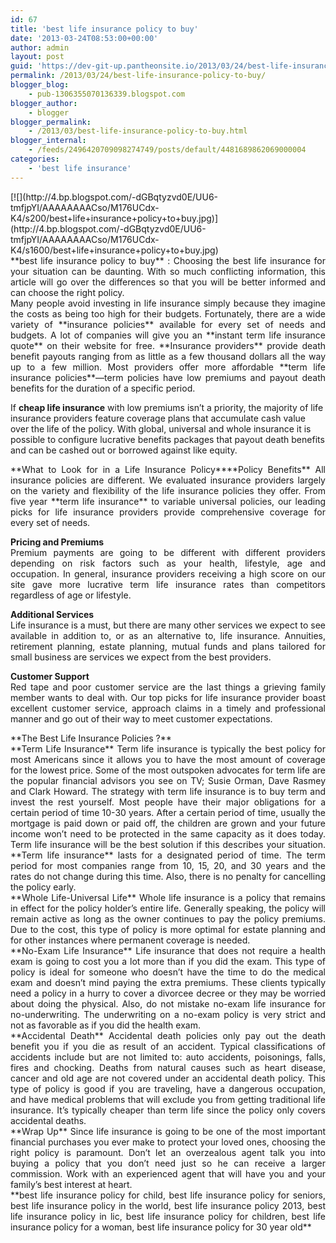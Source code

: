 ```yaml
---
id: 67
title: 'best life insurance policy to buy'
date: '2013-03-24T08:53:00+00:00'
author: admin
layout: post
guid: 'https://dev-git-up.pantheonsite.io/2013/03/24/best-life-insurance-policy-to-buy/'
permalink: /2013/03/24/best-life-insurance-policy-to-buy/
blogger_blog:
    - pub-1306355070136339.blogspot.com
blogger_author:
    - blogger
blogger_permalink:
    - /2013/03/best-life-insurance-policy-to-buy.html
blogger_internal:
    - /feeds/2496420709098274749/posts/default/4481689862069000004
categories:
    - 'best life insurance'
---
```


<div style="clear: both; text-align: justify;">[![](http://4.bp.blogspot.com/-dGBqtyzvd0E/UU6-tmfjpYI/AAAAAAAACso/M176UCdx-K4/s200/best+life+insurance+policy+to+buy.jpg)](http://4.bp.blogspot.com/-dGBqtyzvd0E/UU6-tmfjpYI/AAAAAAAACso/M176UCdx-K4/s1600/best+life+insurance+policy+to+buy.jpg)</div><div style="text-align: justify;">**best life insurance policy to buy** : Choosing the best life insurance for your situation can be daunting. With so much conflicting information, this article will go over the differences so that you will be better informed and can choose the right policy.</div><div style="text-align: justify;"></div><div style="text-align: justify;">Many people avoid investing in life insurance simply because they imagine the costs as being too high for their budgets. Fortunately, there are a wide variety of **insurance policies** available for every set of needs and budgets. A lot of companies will give you an **instant term life insurance quote** on their website for free. **Insurance providers** provide death benefit payouts ranging from as little as a few thousand dollars all the way up to a few million. Most providers offer more affordable **term life insurance policies**—term policies have low premiums and payout death benefits for the duration of a specific period.</div><a name="more"></a>

If **cheap life insurance** with low premiums isn’t a priority, the majority of life insurance providers feature coverage plans that accumulate cash value over the life of the policy. With global, universal and whole insurance it is possible to configure lucrative benefits packages that payout death benefits and can be cashed out or borrowed against like equity.

<div style="text-align: justify;"></div><div style="text-align: justify;">**What to Look for in a Life Insurance Policy****Policy Benefits**  
All insurance policies are different. We evaluated insurance providers largely on the variety and flexibility of the life insurance policies they offer. From five year **term life insurance** to variable universal policies, our leading picks for life insurance providers provide comprehensive coverage for every set of needs.

**Pricing and Premiums**  
Premium payments are going to be different with different providers depending on risk factors such as your health, lifestyle, age and occupation. In general, insurance providers receiving a high score on our site gave more lucrative term life insurance rates than competitors regardless of age or lifestyle.

**Additional Services**  
Life insurance is a must, but there are many other services we expect to see available in addition to, or as an alternative to, life insurance. Annuities, retirement planning, estate planning, mutual funds and plans tailored for small business are services we expect from the best providers.

**Customer Support**  
Red tape and poor customer service are the last things a grieving family member wants to deal with. Our top picks for life insurance provider boast excellent customer service, approach claims in a timely and professional manner and go out of their way to meet customer expectations.

</div><div style="text-align: justify;"></div><div style="text-align: justify;">**The Best Life Insurance Policies ?**</div><div style="text-align: justify;"></div><div style="text-align: justify;">**Term Life Insurance**  
Term life insurance is typically the best policy for most Americans since it allows you to have the most amount of coverage for the lowest price. Some of the most outspoken advocates for term life are the popular financial advisors you see on TV; Susie Orman, Dave Rasmey and Clark Howard. The strategy with term life insurance is to buy term and invest the rest yourself. Most people have their major obligations for a certain period of time 10-30 years. After a certain period of time, usually the mortgage is paid down or paid off, the children are grown and your future income won’t need to be protected in the same capacity as it does today. Term life insurance will be the best solution if this describes your situation. **Term life insurance** lasts for a designated period of time. The term period for most companies range from 10, 15, 20, and 30 years and the rates do not change during this time. Also, there is no penalty for cancelling the policy early.

</div><div style="text-align: justify;">**Whole Life-Universal Life**  
Whole life insurance is a policy that remains in effect for the policy holder’s entire life. Generally speaking, the policy will remain active as long as the owner continues to pay the policy premiums. Due to the cost, this type of policy is more optimal for estate planning and for other instances where permanent coverage is needed. </div><div style="text-align: justify;">**No-Exam Life Insurance**  
Life insurance that does not require a health exam is going to cost you a lot more than if you did the exam. This type of policy is ideal for someone who doesn’t have the time to do the medical exam and doesn’t mind paying the extra premiums. These clients typically need a policy in a hurry to cover a divorcee decree or they may be worried about doing the physical. Also, do not mistake no-exam life insurance for no-underwriting. The underwriting on a no-exam policy is very strict and not as favorable as if you did the health exam.</div><div style="text-align: justify;">**Accidental Death**  
Accidental death policies only pay out the death benefit you if you die as result of an accident. Typical classifications of accidents include but are not limited to: auto accidents, poisonings, falls, fires and chocking. Deaths from natural causes such as heart disease, cancer and old age are not covered under an accidental death policy. This type of policy is good if you are traveling, have a dangerous occupation, and have medical problems that will exclude you from getting traditional life insurance. It’s typically cheaper than term life since the policy only covers accidental deaths.</div><div style="text-align: justify;">**Wrap Up**  
Since life insurance is going to be one of the most important financial purchases you ever make to protect your loved ones, choosing the right policy is paramount. Don’t let an overzealous agent talk you into buying a policy that you don’t need just so he can receive a larger commission. Work with an experienced agent that will have you and your family’s best interest at heart.</div><div style="text-align: justify;"></div><div style="text-align: justify;">**best life insurance policy for child, best life insurance policy for seniors, best life insurance policy in the world, best life insurance policy 2013, best life insurance policy in lic, best life insurance policy for children, best life insurance policy for a woman, best life insurance policy for 30 year old**</div>